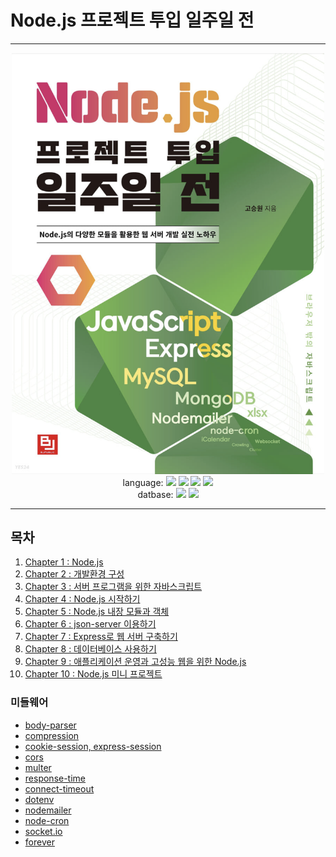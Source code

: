 # Node.js 프로젝트 투입 일주일 전

***

<center><img src="./gitreadme/main.png" width="500"></center>

<div align="center">
    language:
	<img src="https://img.shields.io/badge/HTML5-E34F26?style=flat&logo=HTML5&logoColor=white" />
	<img src="https://img.shields.io/badge/CSS3-1572B6?style=flat&logo=CSS3&logoColor=white" />
    <img src="https://img.shields.io/badge/JavaScript-F7DF1E?style=flat&logo=JavaScript&logoColor=white" />
    <img src="https://img.shields.io/badge/Node.js-339933?style=flat&logo=Node.js&logoColor=white" /><br>
    datbase:
    <img src="https://img.shields.io/badge/MySQL-4479A1?style=flat&logo=MySQL&logoColor=white" />
    <img src="https://img.shields.io/badge/MongoDB-47A248?style=flat&logo=MongoDB&logoColor=white" />
</div>

***

## 목차

1. [Chapter 1 : Node.js](./gitreadme/ch1.md)
2. [Chapter 2 : 개발환경 구성](./gitreadme/ch2.md)
3. [Chapter 3 : 서버 프로그램을 위한 자바스크립트](./gitreadme/ch3.md)
4. [Chapter 4 : Node.js 시작하기](./gitreadme/ch4.md)
5. [Chapter 5 : Node.js 내장 모듈과 객체](./gitreadme/ch5.md)
6. [Chapter 6 : json-server 이용하기](./gitreadme/ch6.md)
7. [Chapter 7 : Express로 웹 서버 구축하기](./gitreadme/ch7.md)
8. [Chapter 8 : 데이터베이스 사용하기](./gitreadme/ch8.md)
9. [Chapter 9 : 애플리케이션 운영과 고성능 웹을 위한 Node.js](./gitreadme/ch9.md)
10. [Chapter 10 : Node.js 미니 프로젝트](./gitreadme/ch10.md)


### 미들웨어
* [body-parser](./gitreadme/middleware/body-parser.md)
* [compression](./gitreadme/middleware/compression.md)
* [cookie-session, express-session](./gitreadme/middleware/cookie-session_express-session.md)
* [cors](./gitreadme/middleware/cors.md)
* [multer](./gitreadme/middleware/multer.md)
* [response-time](./gitreadme/middleware/response-time.md)
* [connect-timeout](./gitreadme/middleware/connect-timeout.md)
* [dotenv](./gitreadme/middleware/dotenv.md)
* [nodemailer](./gitreadme/middleware/nodemailer.md)
* [node-cron](./gitreadme/middleware/node-cron.md)
* [socket.io](./gitreadme/middleware/socket.io.md)
* [forever](./gitreadme/middleware/forever.md)